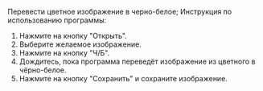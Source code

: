 Перевести цветное изображение в черно-белое;
Инструкция по использованию программы:
1. Нажмите на кнопку "Открыть".
2. Выберите желаемое изображение.
3. Нажмите на кнопку "Ч/Б".
4. Дождитесь, пока программа переведёт изображение из цветного в чёрно-белое.
5. Нажмите на кнопку "Сохранить" и сохраните изображение.
